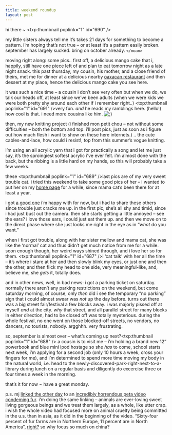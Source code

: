 ```yaml
---
title: weekend roundup
layout: post
---
```


hi there ~ <span class="pic"><txp:thumbnail poplink="1" id="690" /></span>

my little sisters always tell me it&#8217;s takes 21 days for something to become a pattern. i&#8217;m hoping that&#8217;s not true &#8211; or at least it&#8217;s a pattern easily broken. september has largely sucked. bring on october already. `</moan>`

moving right along: some pics.. first off, a delicious mango cake that i, happily, still have one piece left of and plan to eat tomorrow night as a late night snack. this past thursday, my cousin, his mother, and a close friend of theirs, met me for dinner at a delicious nearby [oaxacan restaurant][1] and then dessert at my place, hence the delicious mango cake you see here. 

it was such a nice time &#8211; a cousin i don&#8217;t see very often but when we do, we talk our heads off, at least since we&#8217;ve been adults (when we were kids we were both pretty shy around each other if i remember right..) <span class="pic"><txp:thumbnail poplink="1" id="691" /></span>very fun. *and* he reads my ramblings here. (hello!) how cool is that. i need more cousins like him. <img src="http://localhost:8888/wordpress/wp-includes/images/smilies/icon_wink.gif" alt=";)" class="wp-smiley" />

then, my new knitting project (i finished mon petit chou &#8211; not without some difficulties &#8211; both the bottom and top. i&#8217;ll post pics, just as soon as i figure out how much flesh i want to show on these here internets.) .. the cute cables-and-lace, how could i resist!, top from this summer&#8217;s vogue knitting. 

i&#8217;m using an all acrylic yarn that i got for practically a song and let me just say, it&#8217;s the sproingiest softest acrylic i&#8217;ve ever felt. i&#8217;m almost done with the back, but the ribbing is a little hard on my hands, so this will probably take a few weeks. 

these <span class="pic"><txp:thumbnail poplink="1" id="689" /></span>last pics are of my very sweet trouble cat. i tried this weekend to take some good pics of her &#8211; i wanted to put her on my [home page][2] for a while, since mama cat&#8217;s been there for at least a year. 

i got [a good one][2] i&#8217;m happy with for now, but i had to share these others since trouble just cracks me up. in the first pic, she&#8217;s all shy and timid, since i had just bust out the camera. then she starts getting a little annoyed &#8211; see the ears? i love those ears, i could just eat them up. and then we move on to the direct phase where she just looks me right in the eye as in &#8220;*what* do you want.&#8221; 

when i first got trouble, along with her sister mellow and mama cat, she was like the &#8216;normal&#8217; cat and thus didn&#8217;t get much notice from me for a while. soon enough though, her weird ways shined through, and i love her so for them. <span class="pic"><txp:thumbnail poplink="1" id="687" /></span>i &#8216;cat talk&#8217; with her all the time &#8211; it&#8217;s where i stare at her and then slowly blink my eyes, or just one and then the other, and then flick my head to one side, very meaningful-like, and, believe me, she *gets* it, totally does. 

and in other news, well, in bad news: i got a parking ticket on saturday. normally there aren&#8217;t any parking restrictions on the weekend, but come saturday morning, of course, only *then* did i see the temporary &#8220;no parking&#8221; sign that i could almost swear was *not* up the day before. turns out there was a big street fair/festival a few blocks away. i was majorly pissed off at myself *and* at the city. *why* that street, and all parallel street for many blocks in either direction, had to be closed off was totally mysterious. during the whole festival, no one went on those blocked-off streets, no vendors, no dancers, no tourists, nobody. argghhh. very frustrating.

so, september is almost over &#8211; what&#8217;s coming up next?<span class="pic"><txp:thumbnail poplink="1" id="688" /></span> a cousin is to visit me &#8211; i&#8217;m holding a brand new 12&#8221; powerbook and blue mini ipod hostage so she *has* to come, school starts next week, i&#8217;m applying for a second job (only 10 hours a week, cross your fingers for me), and i&#8217;m determined to spend more time moving my body in the natural world, i.e. head to the newly-discovered-park-right-next-to-a-library during lunch on a regular basis and diligently do excercise three or four times a week in the morning.

that&#8217;s it for now ~ have a great monday.

p.s. mj [linked the other day][3] to an [incredibly horrendous peta video condeming fur][4]. i&#8217;m doing the same linking &#8211; animals are ever-loving sweet living gorgeous beings and we treat them largely, as a whole, like utter crap. i wish the whole video had focused more on animal cruelty being committed in the u.s. than in asia, as it did in the beginning of the video. &#8220;Sixty-four percent of fur farms are in Northern Europe, 11 percent are in North America&#8221;, [right?][5] so why focus so much on china?

 [1]: http://www.guelaguetzarestaurante.com/
 [2]: http://mellowtrouble.net/
 [3]: http://yummyyarn.indus3ous.com/archives/2005_09.html#000297
 [4]: http://www.furisdead.com/feat-martha.asp?c=fur05dooce
 [5]: http://en.wikipedia.org/wiki/Fur_farming